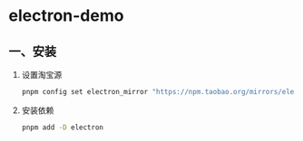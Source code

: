 # electron-demo

## 一、安装

1. 设置淘宝源

   ```bash
   pnpm config set electron_mirror "https://npm.taobao.org/mirrors/electron/"
   ```

2. 安装依赖

   ```bash
   pnpm add -D electron
   ```